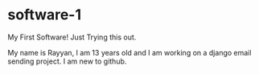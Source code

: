 # software-1
My First Software! Just Trying this out.

My name is Rayyan, I am 13 years old and I am working on a django email sending project. I am new to github.
